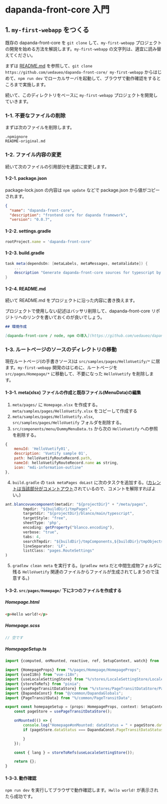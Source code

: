 # dapanda-front-core 入門

## 1. `my-first-webapp` をつくる

既存の dapanda-front-core を `git clone` して、`my-first-webapp` プロジェクトの開発を始める方法を解説します。`my-first-webapp` の文字列は、適宜に読み替えてください。

まずは [README.md](../README.md) を参照して、`git clone https://github.com/uedaueo/dapanda-front-core/ my-first-webapp` からはじめて、`npm run dev` でローカルサーバを起動して、ブラウザで動作確認をするところまで実施します。

続いて、このディレクトリをベースに `my-first-webapp` プロジェクトを開発していきます。

### 1-1. 不要なファイルの削除

まずは次のファイルを削除します。

~~~
.npmignore
README-original.md
~~~

### 1-2. ファイル内容の変更

続いて次のファイルの引用部分を適宜に変更します。

#### 1-2-1. package.json

package-lock.json の内容は `npm update` などで package.json から値がコピーされます。

~~~json
{
  "name": "dapanda-front-core",
  "description": "frontend core for dapanda framework",
  "version": "0.0.7",
~~~

#### 1-2-2. settings.gradle

~~~js
rootProject.name = 'dapanda-front-core'
~~~

#### 1-2-3. build.gradle

~~~gradle
task meta(dependsOn: [metaLabels, metaMessages, metaValidate]) {
    ...
    description "Generate dapanda-front-core sources for typescript by blancoFramework"
}
~~~

#### 1-2-4. README.md

続いて README.md をプロジェクトに沿った内容に書き換えます。

プロジェクトで使用しない記述はバッサリ削除して、dapanda-front-core リポジトリへのリンクを書いておくのが良いでしょう。

~~~md
## 環境作成

[dapanda-front-core / node, npm の導入](https://github.com/uedaueo/dapanda-front-core?tab=readme-ov-file#nvm-%E3%81%AE%E5%B0%8E%E5%85%A5) を参照する。
~~~

### 1-3. ルートページのソースのディレクトリの移動

現在ルートページ(の手書きソース)は `src/samples/pages/HelloVuetify/*` に居ます。`my-first-webapp` 開発のはじめに、ルートページを `src/pages/Homepage/*` に移動して、不要になった `HelloVuetify` を削除します。

#### 1-3-1. meta(xlsx) ファイルの作成と既存ファイル(MenuData)の編集

1. `meta/pages/` に `Homepage.xlsx` を作成する。`meta/samples/pages/HelloVuetify.xlsx` をコピーして作成する
2. `meta/samples/pages/HelloVuetify.xlsx`, `src/samples/pages/HelloVuetify` フォルダを削除する。
3. `src/components/menu/DummyMenuData.ts` から次の `HelloVuetify` への参照を削除する。
~~~js
{
    menuId: 'HelloVuetify01',
    description: 'Vuetify sample 01',
    path: helloVuetifyRouteRecord.path,
    nameId: helloVuetifyRouteRecord.name as string,
    icon: "mdi-information-outline"
},
~~~
4. `build.gradle` の `task metaPages doLast` に次のタスクを追加する。([カレントは当該部分がコメントアウト](https://github.com/uedaueo/dapanda-front-core/blob/d2bc7542feffbfdaf461110c4a6f3832108b8e6a/build.gradle#L322)されているので、コメントを解除すればよい。)
~~~js
ant.blancovuecomponent(metadir: "${projectDir}" + "/meta/pages",
        tmpdir: "${buildDir}/tmpPages",
        targetdir: "${projectDir}/blanco/main/typescript",
        targetStyle: "free",
        sheetType: 'php',
        encoding: getProperty("blanco.encoding"),
        verbose: "true",
        tabs: 4,
        searchTmpdir: "${buildDir}/tmpComponents,${buildDir}/tmpObjects",
        lineSeparator: 'LF',
        listClass: "pages.RouteSettings"
)
~~~
5. `gradlew clean meta` を実行する。(`gradlew meta` だと中間生成物フォルダに残る `HelloVuetify` 関連のファイルからファイルが生成されてしまうので注意する。)

#### 1-3-2. `src/pages/Homepage/` 下に3つのファイルを作成する

##### Homepage.html

~~~html
<p>Hello world!</p>
~~~

##### Homepage.scss

~~~scss
// 空です
~~~

##### HomepageSetup.ts

~~~ts
import {computed, onMounted, reactive, ref, SetupContext, watch} from 'vue'

import {HomepageProps} from "%/pages/Homepage/HomepageProps";
import {useI18n} from "vue-i18n";
import {useLocaleSettingStore} from "%/stores/LocaleSettingStore/LocaleSettingStore";
import {storeToRefs} from "pinia";
import {usePageTransitDataStore} from "%/stores/PageTransitDataStore/PageTransitDataStore";
import {DapandaConst} from "@/common/DapandaGlobals";
import {PageTransitData} from "%/common/PageTransitData";

export const homepageSetup = (props: HomepageProps, context: SetupContext) => {
    const pageStore = usePageTransitDataStore();

    onMounted(() => {
        console.log("Homepage#onMounted: dataStatus = " + pageStore.dataStatus);
        if (pageStore.dataStatus === DapandaConst.PageTransitDataStatusSaved || pageStore.dataStatus === DapandaConst.PageTransitDataStatusValid) {

        }
    });

    const { lang } = storeToRefs(useLocaleSettingStore());

    return {};
}
~~~

#### 1-3-3. 動作確認

`npm run dev` を実行してブラウザで動作確認します。`Hwllo world!` が表示されたら成功です。
